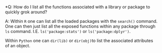 *Q: How do I list all the functions associated with a library or package to quickly grok around? 

A: 
Within `R` one can list all the loaded packages with the `search()` command. One can then just list all the exposed
functions within any package through `ls` command. I.E. `ls('package:stats')` or `ls('package:dplyr')`.

Within `Python` one can `dir(lib)` or `dir(obj)`to list the associated attributes of an object. 
